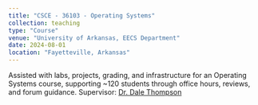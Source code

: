 ```yaml
---
title: "CSCE - 36103 - Operating Systems"
collection: teaching
type: "Course"
venue: "University of Arkansas, EECS Department"
date: 2024-08-01
location: "Fayetteville, Arkansas"
---
```



Assisted with labs, projects, grading, and infrastructure for an Operating Systems course, supporting ~120 students through office hours, reviews, and forum guidance. Supervisor: [Dr. Dale Thompson](https://netgeekdr.com/)